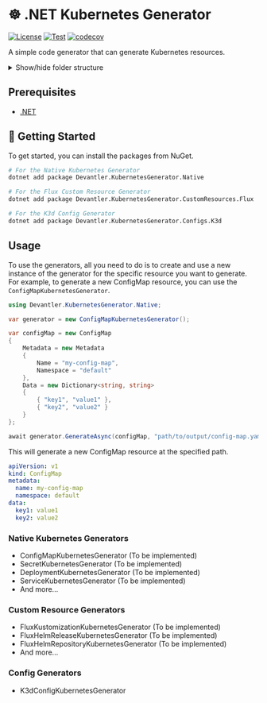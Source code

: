 # ☸️ .NET Kubernetes Generator

[![License](https://img.shields.io/badge/License-Apache_2.0-blue.svg)](https://opensource.org/licenses/Apache-2.0)
[![Test](https://github.com/devantler/dotnet-kubernetes-generator/actions/workflows/test.yaml/badge.svg)](https://github.com/devantler/dotnet-kubernetes-generator/actions/workflows/test.yaml)
[![codecov](https://codecov.io/gh/devantler/dotnet-kubernetes-generator/graph/badge.svg?token=RhQPb4fE7z)](https://codecov.io/gh/devantler/dotnet-kubernetes-generator)

A simple code generator that can generate Kubernetes resources.

<details>
  <summary>Show/hide folder structure</summary>

<!-- readme-tree start -->
```
.
├── .github
│   └── workflows
├── Devantler.KubernetesGenerator.Configs.K3d
│   └── Models
├── Devantler.KubernetesGenerator.Configs.K3d.Tests
│   └── K3dConfigResourceGeneratorTests
├── Devantler.KubernetesGenerator.Core
├── Devantler.KubernetesGenerator.CustomResources.Flux
├── Devantler.KubernetesGenerator.CustomResources.Flux.Tests
├── Devantler.KubernetesGenerator.Native
└── Devantler.KubernetesGenerator.Native.Tests

11 directories
```
<!-- readme-tree end -->

</details>

## Prerequisites

- [.NET](https://dotnet.microsoft.com/en-us/)

## 🚀 Getting Started

To get started, you can install the packages from NuGet.

```bash
# For the Native Kubernetes Generator
dotnet add package Devantler.KubernetesGenerator.Native

# For the Flux Custom Resource Generator
dotnet add package Devantler.KubernetesGenerator.CustomResources.Flux

# For the K3d Config Generator
dotnet add package Devantler.KubernetesGenerator.Configs.K3d
```

## Usage

To use the generators, all you need to do is to create and use a new instance of the generator for the specific resource you want to generate. For example, to generate a new ConfigMap resource, you can use the `ConfigMapKubernetesGenerator`.

```csharp
using Devantler.KubernetesGenerator.Native;

var generator = new ConfigMapKubernetesGenerator();

var configMap = new ConfigMap
{
    Metadata = new Metadata
    {
        Name = "my-config-map",
        Namespace = "default"
    },
    Data = new Dictionary<string, string>
    {
        { "key1", "value1" },
        { "key2", "value2" }
    }
};

await generator.GenerateAsync(configMap, "path/to/output/config-map.yaml");
```

This will generate a new ConfigMap resource at the specified path.

```yaml
apiVersion: v1
kind: ConfigMap
metadata:
  name: my-config-map
  namespace: default
data:
  key1: value1
  key2: value2
```

### Native Kubernetes Generators

- ConfigMapKubernetesGenerator (To be implemented)
- SecretKubernetesGenerator (To be implemented)
- DeploymentKubernetesGenerator (To be implemented)
- ServiceKubernetesGenerator (To be implemented)
- And more...

### Custom Resource Generators

- FluxKustomizationKubernetesGenerator (To be implemented)
- FluxHelmReleaseKubernetesGenerator (To be implemented)
- FluxHelmRepositoryKubernetesGenerator (To be implemented)
- And more...

### Config Generators

- K3dConfigKubernetesGenerator
